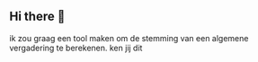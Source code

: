 ## Hi there 👋
ik zou graag een tool maken om de stemming van een algemene vergadering te berekenen. ken jij dit

